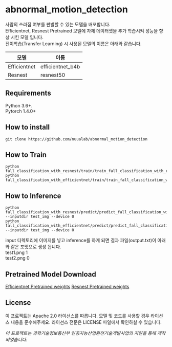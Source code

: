 # abnormal_motion_detection
사람의 쓰러짐 여부를 판별할 수 있는 모델을 배포합니다.   
Efficientnet, Resnest Pretrained 모델에 자체 데이터셋을 추가 학습시켜 성능을 향상 시킨 모델 입니다.   
전이학습(Transfer Learning) 시 사용된 모델의 이름은 아래와 같습니다.

|     모델    |       이름       |
|------------|----------------|
| Efficientnet | efficientnet_b4b |  
| Resnest | resnest50 | 


## Requirements
Python 3.6+.  
Pytorch 1.4.0+


## How to install

```
git clone https://github.com/nuualab/abnormal_motion_detection
```


## How to Train
```
python fall_classification_with_resnest/train/train_fall_classification_with_resnest.py   
python fall_classification_with_efficientnet/train/train_fall_classification_with_efficientnet.py

```


## How to Inference
```
python fall_classification_with_resnest/predict/predict_fall_classification_with_resnest.py --inputdir test_img --device 0
python fall_classification_with_efficientnet/predict/predict_fall_classification_with_efficientnet.py --inputdir test_img --device 0
```
input 디렉토리에 이미지를 넣고 inference를 하게 되면 결과 파일(output.txt)이 아래와 같은 포맷으로 생성 됩니다.   
test1.png 1   
test2.png 0


## Pretrained Model Download

[Efficientnet Pretrained weights](https://drive.google.com/file/d/1oZAZSS0ZYNIn1wsNF-B66csRFCqwnR0N/view?usp=sharing, "Efficientnet")
[Resnest Pretrained weights](https://drive.google.com/file/d/12LjvNFXF6G0QoCQApiGrhdYUEIeqzG7K/view?usp=sharing, "Resnest")


## License
이 프로젝트는 Apache 2.0 라이선스를 따릅니다. 모델 및 코드를 사용할 경우 라이선스 내용을 준수해주세요. 라이선스 전문은 LICENSE 파일에서 확인하실 수 있습니다.

*이 프로젝트는 과학기술정보통신부 인공지능산업원천기술개발사업의 지원을 통해 제작 되었습니다.*
